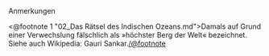 <div class="anmerkungen">Anmerkungen</div>

<@footnote 1 "02_Das Rätsel des Indischen Ozeans.md">Damals auf Grund einer Verwechslung fälschlich als »höchster Berg der Welt« bezeichnet. Siehe auch Wikipedia: Gauri Sankar.</@footnote>

